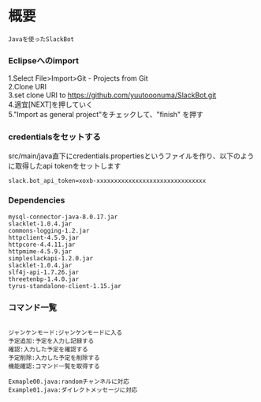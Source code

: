 # 概要 #
```
Javaを使ったSlackBot
```

### Eclipseへのimport

1.Select File>Import>Git - Projects from Git  
2.Clone URI  
3.set clone URI to https://github.com/yuutooonuma/SlackBot.git  
4.適宜[NEXT]を押していく  
5."Import as general project"をチェックして、"finish"  を押す


### credentialsをセットする

src/main/java直下にcredentials.propertiesというファイルを作り、以下のように取得したapi tokenをセットします

```
slack.bot_api_token=xoxb-xxxxxxxxxxxxxxxxxxxxxxxxxxxxxxx
```  

### Dependencies ###
```
mysql-connector-java-8.0.17.jar
slacklet-1.0.4.jar
commons-logging-1.2.jar
httpclient-4.5.9.jar
httpcore-4.4.11.jar
httpmime-4.5.9.jar
simpleslackapi-1.2.0.jar
slacklet-1.0.4.jar
slf4j-api-1.7.26.jar
threetenbp-1.4.0.jar
tyrus-standalone-client-1.15.jar
```



### コマンド一覧 ###
```

ジャンケンモード:ジャンケンモードに入る
予定追加:予定を入力し記録する
確認:入力した予定を確認する
予定削除:入力した予定を削除する
機能確認:コマンド一覧を取得する
```

```
Exmaple00.java:randomチャンネルに対応
Example01.java:ダイレクトメッセージに対応
```
